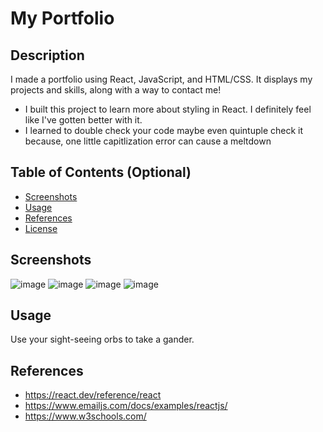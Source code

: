 # My Portfolio

## Description

I made a portfolio using React, JavaScript, and HTML/CSS. It displays my projects and skills, along with a way to contact me!
- I built this project to learn more about styling in React. I definitely feel like I've gotten better with it.
- I learned to double check your code maybe even quintuple check it because, one little capitlization error can cause a meltdown

## Table of Contents (Optional)

- [Screenshots](#screenshots)
- [Usage](#usage)
- [References](#references)
- [License](#license)

## Screenshots

![image](https://github.com/BanhMiMan/react-portfolio/assets/129315553/014c808b-469f-4294-98b0-c1e0bd23ca7c)
![image](https://github.com/BanhMiMan/react-portfolio/assets/129315553/9fb92dd5-14cd-4c44-aa66-c0f4b2f3c4d5)
![image](https://github.com/BanhMiMan/react-portfolio/assets/129315553/47186670-2260-48cf-9a5b-b1842e6b4457)
![image](https://github.com/BanhMiMan/react-portfolio/assets/129315553/4f5faeb8-35c3-417f-90cd-a8c8843d0ec7)




## Usage

Use your sight-seeing orbs to take a gander.

## References

- https://react.dev/reference/react
- https://www.emailjs.com/docs/examples/reactjs/
- https://www.w3schools.com/
